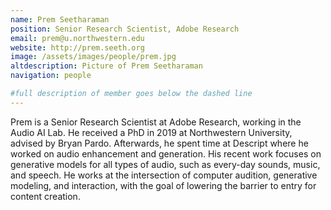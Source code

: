 ```yaml
---
name: Prem Seetharaman
position: Senior Research Scientist, Adobe Research
email: prem@u.northwestern.edu
website: http://prem.seeth.org
image: /assets/images/people/prem.jpg
altdescription: Picture of Prem Seetharaman
navigation: people

#full description of member goes below the dashed line
---
```

Prem is a Senior Research Scientist at Adobe Research, working in the Audio AI Lab. He received a PhD in 2019 at Northwestern University, advised by Bryan Pardo. Afterwards, he spent time at Descript where he worked on audio enhancement and generation. His recent work focuses on generative models for all types of audio, such as every-day sounds, music, and speech. He works at the intersection of computer audition, generative modeling, and interaction, with the goal of lowering the barrier to entry for content creation.